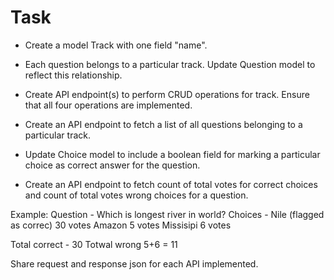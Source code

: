 # Task

- Create a model Track with one field "name".

- Each question belongs to a particular track. Update Question model to reflect this relationship.

- Create API endpoint(s) to perform CRUD operations for track. Ensure that all four operations are implemented.

- Create an API endpoint to fetch a list of all questions belonging to a particular track.

- Update Choice model to include a boolean field for marking a particular choice as correct answer for the question.

- Create an API endpoint to fetch count of total votes for correct choices and count of total votes wrong choices for a question.

Example:
Question - Which is longest river in world?
Choices -
Nile (flagged as correc) 30 votes
Amazon 5 votes
Missisipi 6 votes

Total correct - 30
Totwal wrong 5+6 = 11

Share request and response json for each API implemented.

